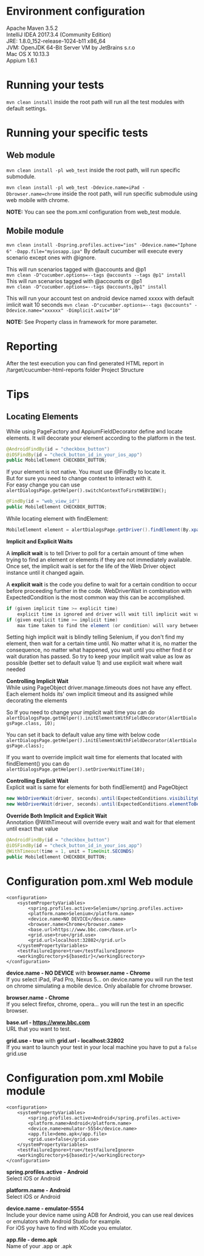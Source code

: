# Environment configuration

Apache Maven 3.5.2  
IntelliJ IDEA 2017.3.4 (Community Edition)  
JRE: 1.8.0_152-release-1024-b11 x86_64  
JVM: OpenJDK 64-Bit Server VM by JetBrains s.r.o  
Mac OS X 10.13.3  
Appium 1.6.1  


# Running your tests

`mvn clean install` inside the root path will run all the test modules with default settings. 

# Running your specific tests

## Web module

`mvn clean install -pl web_test` inside the root path, will run specific submodule.

`mvn clean install -pl web_test -Ddevice.name=iPad -Dbrowser.name=chrome` inside the root path, will run specific submodule using web mobile with chrome.

**NOTE:** You can see the pom.xml configuration from web_test module.

## Mobile module

`mvn clean install -Dspring.profiles.active="ios" -Ddevice.name="Iphone 6" -Dapp.file="myiosapp.ipa"`
By default cucumber will execute every scenario except ones with @ignore.

This will run scenarios tagged with @accounts and @p1  
`mvn clean -D"cucumber.options=--tags @accounts --tags @p1" install`  
This will run scenarios tagged with @accounts or @p1  
`mvn clean -D"cucumber.options=--tags @accounts,@p1" install`  

This will run your account test on android device named xxxxx with default imlicit wait 10 seconds
`mvn clean -D"cucumber.options=--tags @accounts" -Ddevice.name="xxxxxx" -Dimplicit.wait="10"`

**NOTE:** See Property class in framework for more parameter.

# Reporting

After the test execution you can find generated HTML report in /target/cucumber-html-reports folder
Project Structure

# Tips

## Locating Elements

While using PageFactory and AppiumFieldDecorator define and locate elements. It will decorate your element according to the platform in the test.
```java
@AndroidFindBy(id = "checkbox_button")  
@iOSFindBy(id = "check_button_id_in_your_ios_app")  
public MobileElement CHECKBOX_BUTTON;  
``` 
If your element is not native. You must use @FindBy to locate it.  
But for sure you need to change context to interact with it.  
For easy change you can use `alertDialogsPage.getHelper().switchContextToFirstWEBVIEW();`  
```java
@FindBy(id = "web_view_id")
public MobileElement CHECKBOX_BUTTON;
```
While locating element with findElement:
```java
MobileElement element = alertDialogsPage.getDriver().findElement(By.xpath("//xpath']"));  
```
**Implicit and Explicit Waits**

A **implicit wait** is to tell Driver to poll for a certain amount of time when trying to find an element or elements if they are not immediately available. Once set, the implicit wait is set for the life of the Web Driver object instance until it changed again.  

A **explicit wait** is the code you define to wait for a certain condition to occur before proceeding further in the code. WebDriverWait in combination with ExpectedCondition is the most common way this can be accomplished.  
```java
if (given implicit time >= explicit time)  
    explicit time is ignored and driver will wait till implicit wait value  
if (given explicit time >= implicit time)  
    max time taken to find the element (or condition) will vary between implicit wait value and the sum of implicit wait and explicit wait  
```    
Setting high implicit wait is blindly telling Selenium, if you don't find my element, then wait for a certain time until. No matter what it is, no matter the consequence, no matter what happened, you wait until you either find it or wait duration has passed. So try to keep your implicit wait value as low as possible (better set to default value 1) and use explicit wait where wait needed

**Controlling Implicit Wait**  
While using PageObject driver.manage.timeouts does not have any effect. Each element holds its' own implicit timeout and its assigned while decorating the elements

So If you need to change your implicit wait time you can do  
`alertDialogsPage.getHelper().initElementsWithFieldDecorator(AlertDialogsPage.class, 10);` 

You can set it back to default value any time with below code  
`alertDialogsPage.getHelper().initElementsWithFieldDecorator(AlertDialogsPage.class);` 

If you want to override implicit wait time for elements that located with findElement() you can do  
`alertDialogsPage.getHelper().setDriverWaitTime(10);`  

**Controlling Explicit Wait**  
Explicit wait is same for elements for both findElement() and PageObject
```java
new WebDriverWait(driver, seconds).until(ExpectedConditions.visibilityOf(element));  
new WebDriverWait(driver, seconds).until(ExpectedConditions.elementToBeClickable(By.xpath("//xpath")));  
```
**Override Both Implicit and Explicit Wait**  
Annotation @WithTimeout will override every wait and wait for that element until exact that value
```java
@AndroidFindBy(id = "checkbox_button")  
@iOSFindBy(id = "check_button_id_in_your_ios_app")  
@WithTimeout(time = 1, unit = TimeUnit.SECONDS)  
public MobileElement CHECKBOX_BUTTON;  
```

# Configuration pom.xml Web module 
```
<configuration>
    <systemPropertyVariables>
        <spring.profiles.active>Selenium</spring.profiles.active>
        <platform.name>Selenium</platform.name>
        <device.name>NO DEVICE</device.name>
        <browser.name>Chrome</browser.name>
        <base.url>https://www.bbc.com</base.url>
        <grid.use>true</grid.use>
        <grid.url>localhost:32802</grid.url>
    </systemPropertyVariables>
    <testFailureIgnore>true</testFailureIgnore>
    <workingDirectory>${basedir}</workingDirectory>
</configuration>
```
**device.name - NO DEVICE** with **browser.name - Chrome**  
If you select iPad, iPad Pro, Nexus 5... on device.name you will run the test on chrome simulating a mobile device. Only abailable for chrome browser.  

**browser.name - Chrome**  
If you select firefox, chrome, opera... you will run the test in an specific browser.  

**base.url - https://www.bbc.com**  
URL that you want to test.  

**grid.use - true** with **grid.url - localhost:32802**  
If you want to launch your test in your local machine you have to put a `false` grid.use  

# Configuration pom.xml Mobile module 
```
<configuration>
    <systemPropertyVariables>
        <spring.profiles.active>Android</spring.profiles.active>
        <platform.name>Android</platform.name>
        <device.name>emulator-5554</device.name>
        <app.file>demo.apk</app.file>
        <grid.use>false</grid.use>
    </systemPropertyVariables>
    <testFailureIgnore>true</testFailureIgnore>
    <workingDirectory>${basedir}</workingDirectory>
</configuration>
```
**spring.profiles.active - Android**  
Select iOS or Android  

**platform.name - Android**  
Select iOS or Android  

**device.name - emulator-5554**  
Include your device name using ADB for Android, you can use real devices or emulators with Android Studio for example.  
For iOS yoy have to find with XCode you emulator. 

**app.file - demo.apk**  
Name of your .app or .apk  
